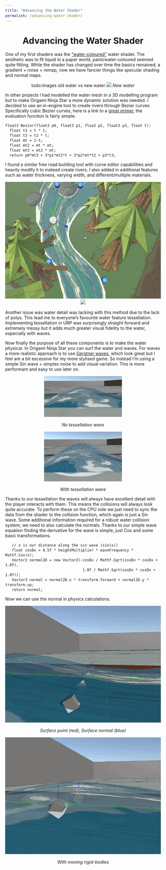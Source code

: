```yaml
---
title: "Advancing the Water Shader"
permalink: /advancing-water-shader/
---
```

<h1 align="center">Advancing the Water Shader</h1>

One of my first shaders was the [“water-coloured”](https://dknazar.wordpress.com/portfolio/watercolour-water-shader/) water shader. The aesthetic was to fit liquid in a paper world, paint/water-coloured seemed quite fitting. While the shader has changed over time the basics remained, a gradient + noise + remap, now we have fancier things like specular shading and normal maps.

<div align="center">
todo:images old water vs new water
  
  <img src="/images/waterfallspec.gif">
  <em> New water </em>
</div>

In other projects I had modelled the water mesh in a 3D modelling program but to make Origami Ninja Star a more dynamic solution was needed. I decided to use an in-engine tool to create rivers through Bezier curves. Specifically cubic Bezier curves, here is a link to a [great primer](https://pomax.github.io/bezierinfo/), the evaluation function is fairly simple.

```
float3 Bezier(float3 p0, float3 p1, floa3 p2, float3 p3, float t):
  float t2 = t * t;
  float t3 = t2 * t;
  float mt = 1-t;
  float mt2 = mt * mt;
  float mt3 = mt2 * mt;
  return p0*mt3 + 3*p1*mt2*t + 3*p2*mt*t2 + p3*t3;
```

I found a similar free road building tool with curve editor capabilities and heavily modify it to instead create rivers. I also added in additional features such as water thickness, varying width, and different/multiple materials.

<div align="center">
<img src="/images/watereditor.gif">
<img src="/images/watereditor1.gif">
</div>

Another issue was water detail was lacking with this method due to the lack of polys. This lead me to everyone’s favourite water feature tessellation. Implementing tessellation in URP was surprisingly straight forward and extremely messy but it adds much greater visual fidelity to the water, especially with waves.

Now finally the purpose of all these components is to make the water physical. In Origami Ninja Star you can surf the water and waves. For waves a more realistic approach is to use [Gerstner waves](https://developer.nvidia.com/gpugems/gpugems/part-i-natural-effects/chapter-1-effective-water-simulation-physical-models), which look great but I feel are a bit excessive for my more stylised game. So instead I’m using a simple Sin wave + simplex noise to add visual variation. This is more performant and easy to use later on.

<div align="center">
<img src="/images/wave_no_tess.png" width="50%"></img>

<em> No tessellation wave</em>

<img src="/images/wave_tess.png" width="50%"></img>

<em> With tessellation wave</em>
</div>

Thanks to our tessellation the waves will always have excellent detail with the player interacts with them. This means the collisions will always look quite accurate. To perform these on the CPU side we just need to sync the data from the shader to the collision function, which again is just a Sin wave. Some additional information required for a robust water collision system, we need to also calculate the normals. Thanks to our simple wave equation finding the derivative for the wave is simple, just Cos and some basic transformations.
```
   // x is our distance along the sin wave (sin(x))
   float cosDx = 0.5f * heightMultiplier * waveFrequency * Mathf.Cos(x);
   Vector2 normal2D = new Vector2(-cosDx / Mathf.Sqrt(cosDx * cosDx + 1.0f),
                                   1.0f / Mathf.Sqrt(cosDx * cosDx + 1.0f));
   Vector3 normal = normal2D.x * transform.forward + normal2D.y * transform.up;
   return normal;
```

Now we can use the normal in physics calculations.

<div align="center">
<img src="/images/waternormals.gif">

<em>Surface point (red), Surface normal (blue)</em>

<img src="/images/waternormalsmoving.gif">

<em>With moving rigid-bodies</em>
</div>
